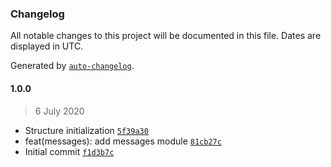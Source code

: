 ### Changelog

All notable changes to this project will be documented in this file. Dates are displayed in UTC.

Generated by [`auto-changelog`](https://github.com/CookPete/auto-changelog).

#### 1.0.0

> 6 July 2020

- Structure initialization [`5f39a30`](https://github.com/Elymne/agora-back/commit/5f39a30281549e7a33a37f038f6e04c87a804094)
- feat(messages): add messages module [`81cb27c`](https://github.com/Elymne/agora-back/commit/81cb27c9e78e3c6b73b436adb8121aa48e441bd7)
- Initial commit [`f1d3b7c`](https://github.com/Elymne/agora-back/commit/f1d3b7c3c1554fb2213c0e8ca57ff9d2b8842752)

